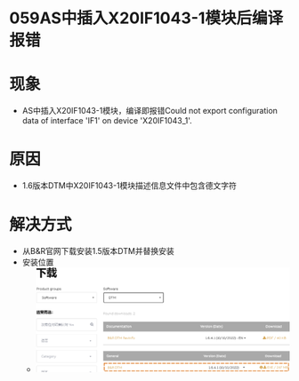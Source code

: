 # 059AS中插入X20IF1043-1模块后编译报错
# 现象
- AS中插入X20IF1043-1模块，编译即报错Could not export configuration data of interface 'IF1' on device 'X20IF1043_1'.
# 原因
- 1.6版本DTM中X20IF1043-1模块描述信息文件中包含德文字符

# 解决方式 
- 从B&R官网下载安装1.5版本DTM并替换安装
- 安装位置
    - ![Img](./FILES/059AS中插入X20IF1043-1模块后编译报错.md/img-20221013154824.png)

